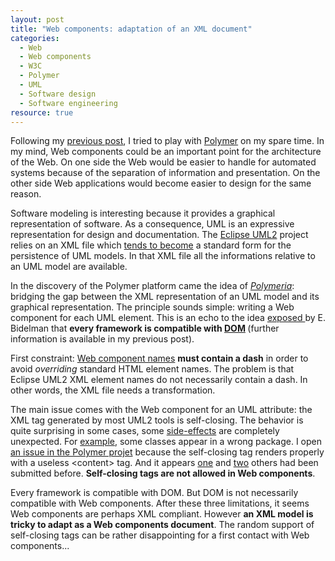 ```yaml
---
layout: post
title: "Web components: adaptation of an XML document"
categories: 
  - Web
  - Web components
  - W3C
  - Polymer
  - UML
  - Software design
  - Software engineering
resource: true
---
```

<p>
Following my <a href="../note/web-components-polymer">previous post</a>, I tried to play with <a href="https://www.polymer-project.org/">Polymer</a> on my spare time. In my mind, Web components could be an important point for the architecture of the Web. On one side the Web would be easier to handle for automated systems because of the separation of information and presentation. On the other side Web applications would become easier to design for the same reason.
</p>
<p>
Software modeling is interesting because it provides a graphical representation of software. As a consequence, UML is an expressive representation for design and documentation. The <a href="http://wiki.eclipse.org/MDT-UML2">Eclipse UML2</a> project relies on an XML file which <a href="http://modeling-languages.com/eclipse-mdtuml2-xmi-de-facto-standard/">tends to become</a> a standard form for the persistence of UML models. In that XML file all the informations relative to an UML model are available.
<p>  
In the discovery of the Polymer platform came the idea of <em><a href="https://github.com/bdulac/polymeria">Polymeria</a></em>: bridging the gap between the XML representation of an UML model and its graphical representation. The principle sounds simple: writing a Web component for each UML element. This is an echo to the idea <a href="http://www.youtube.com/watch?v=8OJ7ih8EE7s">exposed </a> by E. Bidelman that <b>every framework is compatible with 
<span itemprop="citation" itemscope itemtype="http://schema.org/TechArticle">
	<a href="http://www.w3.org/DOM/#what">DOM</a>
	<meta itemprop="url" content="http://www.w3.org/DOM/#what" />
	<link itemprop="sameAs" href="http://en.wikipedia.org/wiki/Document_Object_Model#cite_note-Introduction-1" />
	<span itemprop="publisher" itemscope itemtype="http://schema.org/Organization">
		<meta itemprop="legalName" content="World Wide Web Consortium" />
		<link itemprop="sameAs" href="http://www.w3.org/"></link>
		<link itemprop="sameAs" href="http://en.wikipedia.org/wiki/World_Wide_Web_Consortium"></link>
	</span>
</span></b> (further information is available in my previous post).
</p>
<p>
First constraint: <a href="http://webcomponents.org/articles/how-should-i-name-my-element/">Web component names</a> <b>must contain a dash</b> in order to avoid <em>overriding</em> standard HTML element names. The problem is that Eclipse UML2 XML element names do not necessarily contain a dash. In other words, the XML file needs a transformation.
</p>
<p>
The main issue comes with the Web component for an UML attribute: the XML tag generated by most UML2 tools is self-closing. The behavior is quite surprising in some cases, some <a href="https://github.com/bdulac/polymeria/issues/1">side-effects</a> are completely unexpected. For <a href="../sample/polymeria-nested-packages-bug">example</a>, some classes appear in a wrong package. I open <a href="https://github.com/Polymer/polymer/issues/962">an issue in the Polymer projet</a> because the self-closing tag renders properly with a useless &lt;content&gt; tag. And it appears <a href="https://github.com/Polymer/polymer/issues/899">one</a> and <a href="https://github.com/Polymer/polymer/issues/628">two</a> others had been submitted before. <b>Self-closing tags are not allowed in Web components</b>.
</p>
<p>
Every framework is compatible with DOM. But DOM is not necessarily compatible with Web components. After these three limitations, it seems Web components are perhaps XML compliant. However <b>an XML model is tricky to adapt as a Web components document</b>. The random support of self-closing tags can be rather disappointing for a first contact with Web components...
</p>